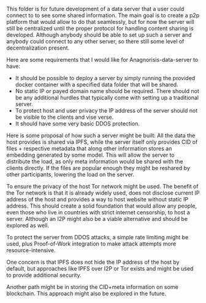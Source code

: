 This folder is for future development of a data server that a user could connect to to see some shared information. The main goal is to create a p2p platform that would allow to do that seamlessly, but for now the server will still be centralized until the proper protocol for handling content sharing is developed. Although anybody should be able to set up such a server and anybody could connect to any other server, so there still some level of decentralization present. 

Here are some requirements that I would like for Anagnorisis-data-server to have:
* It should be possible to deploy a server by simply running the provided docker container with a specified data folder that will be shared. 
* No static IP or payed domain name should be required. There should not be any additional hurdles that typically come with setting up a traditional server. 
* To protect host and user privacy the IP address of the server should not be visible to the clients and vise verse. 
* It should have some very basic DDOS protection.

Here is some proposal of how such a server might be built:
All the data the host provides is shared via IPFS, while the server itself only provides CID of files + respective metadata that along other information stores an embedding generated by some model. This will allow the server to distribute the load, as only meta information would be shared with the clients directly. If the files are popular enough they might be reshared by other participants, lowering the load on the server.

To ensure the privacy of the host Tor network might be used. The benefit of the Tor network is that it is already widely used, does not disclose current IP address of the host and provides a way to host website without static IP address. This should create a solid foundation that would allow any people, even those who live in countries with strict internet censorship, to host a server. Although an I2P might also be a viable alternative and should be explored as well. 

To protect the server from DDOS attacks, a simple rate limiting might be used, plus Proof-of-Work integration to make attack attempts more resource-intensive.

One concern is that IPFS does not hide the IP address of the host by default, but approaches like IPFS over I2P or Tor exists and might be used to provide additional security.

Another path might be in storing the CID+meta information on some blockchain. This approach might also be explored in the future.